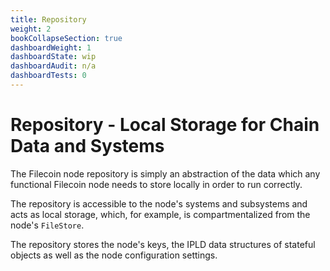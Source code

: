 ```yaml
---
title: Repository
weight: 2
bookCollapseSection: true
dashboardWeight: 1
dashboardState: wip
dashboardAudit: n/a
dashboardTests: 0
---
```


# Repository - Local Storage for Chain Data and Systems

The Filecoin node repository is simply an abstraction of the data which any functional Filecoin node needs to store locally in order to run correctly.

The repository is accessible to the node's systems and subsystems and acts as local storage, which, for example, is compartmentalized from the node's `FileStore`.

The repository stores the node's keys, the IPLD data structures of stateful objects as well as the node configuration settings.

<!--
{{< hint info >}}
**Code out of date**  
{{< /hint >}}

{{<embed src="repository_subsystem.id" lang="go" >}}
-->
